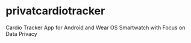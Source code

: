 # privatcardiotracker
Cardio Tracker App for Android and Wear OS Smartwatch with Focus on Data Privacy
